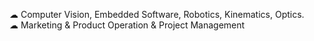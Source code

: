  ☁ Computer Vision, Embedded Software, Robotics, Kinematics, Optics. <br>
  ☁ Marketing & Product Operation & Project Management
